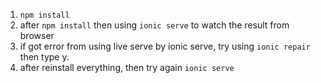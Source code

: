 1. `npm install`
2. after `npm install` then using `ionic serve` to watch the result from browser
3. if got error from using live serve by ionic serve, try using `ionic repair` then type y.
4. after reinstall everything, then try again `ionic serve`
